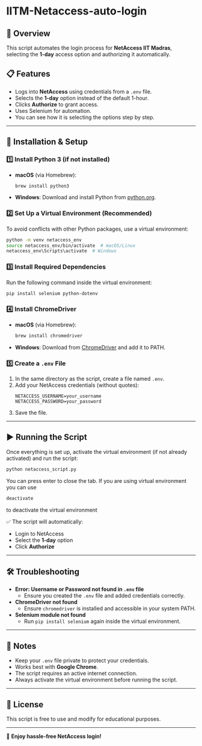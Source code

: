 # IITM-Netaccess-auto-login

## 🚀 Overview
This script automates the login process for **NetAccess IIT Madras**, selecting the **1-day** access option and authorizing it automatically.

## 📋 Features
- Logs into **NetAccess** using credentials from a `.env` file.
- Selects the **1-day** option instead of the default 1-hour.
- Clicks **Authorize** to grant access.
- Uses Selenium for automation.
- You can see how it is selecting the options step by step.

---

## 🔧 Installation & Setup
### 1️⃣ Install Python 3 (if not installed)
- **macOS** (via Homebrew):
  ```bash
  brew install python3
  ```
- **Windows**: Download and install Python from [python.org](https://www.python.org/).

### 2️⃣ Set Up a Virtual Environment (Recommended)
To avoid conflicts with other Python packages, use a virtual environment:
```bash
python -m venv netaccess_env
source netaccess_env/bin/activate  # macOS/Linux
netaccess_env\Scripts\activate  # Windows
```

### 3️⃣ Install Required Dependencies
Run the following command inside the virtual environment:
```bash
pip install selenium python-dotenv
```

### 4️⃣ Install ChromeDriver
- **macOS** (via Homebrew):
  ```bash
  brew install chromedriver
  ```
- **Windows**: Download from [ChromeDriver](https://sites.google.com/chromium.org/driver/) and add it to PATH.

### 5️⃣ Create a `.env` File
1. In the same directory as the script, create a file named `.env`.
2. Add your NetAccess credentials (without quotes):
   ```
   NETACCESS_USERNAME=your_username
   NETACCESS_PASSWORD=your_password
   ```
3. Save the file.

---

## ▶️ Running the Script
Once everything is set up, activate the virtual environment (if not already activated) and run the script:
```bash
python netaccess_script.py
```
You can press enter to close the tab.
If you are using virtual environment you can use 
```bash
deactivate
```
to deactivate the virtual environment

✅ The script will automatically:
- Login to NetAccess
- Select the **1-day** option
- Click **Authorize**


---

## 🛠 Troubleshooting
- **Error: Username or Password not found in `.env` file**
  - Ensure you created the `.env` file and added credentials correctly.
- **ChromeDriver not found**
  - Ensure `chromedriver` is installed and accessible in your system PATH.
- **Selenium module not found**
  - Run `pip install selenium` again inside the virtual environment.

---

## 📌 Notes
- Keep your `.env` file private to protect your credentials.
- Works best with **Google Chrome**.
- The script requires an active internet connection.
- Always activate the virtual environment before running the script.

---

## 📜 License
This script is free to use and modify for educational purposes.

---

🚀 **Enjoy hassle-free NetAccess login!**
